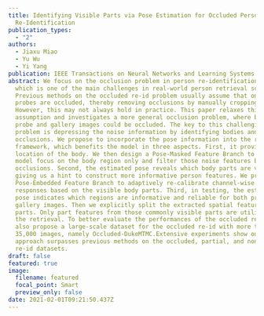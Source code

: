 ```yaml
---
title: Identifying Visible Parts via Pose Estimation for Occluded Person
  Re-Identification
publication_types:
  - "2"
authors:
  - Jiaxu Miao
  - Yu Wu
  - Yi Yang
publication: IEEE Transactions on Neural Networks and Learning Systems (TNNLS)
abstract: We focus on the occlusion problem in person re-identification (re-id),
  which is one of the main challenges in real-world person retrieval scenarios.
  Previous methods on the occluded re-id problem usually assume that only the
  probes are occluded, thereby removing occlusions by manually cropping.
  However, this may not always hold in practice. This paper relaxes this
  assumption and investigates a more general occlusion problem, where both the
  probe and gallery images could be occluded. The key to this challenging
  problem is depressing the noise information by identifying bodies and
  occlusions. We propose to incorporate the pose information into the re-id
  framework, which benefits the model in three aspects. First, it provides the
  location of the body. We then design a Pose-Masked Feature Branch to make our
  model focus on the body region only and filter those noise features brought by
  occlusions. Second, the estimated pose reveals which body parts are visible,
  giving us a hint to construct more informative person features. We propose a
  Pose-Embedded Feature Branch to adaptively re-calibrate channel-wise feature
  responses based on the visible body parts. Third, in testing, the estimated
  pose indicates which regions are informative and reliable for both probe and
  gallery images. Then we explicitly split the extracted spatial feature into
  parts. Only part features from those commonly visible parts are utilized in
  the retrieval. To better evaluate the performances of the occluded re-id, we
  also propose a large-scale dataset for the occluded re-id with more than
  35,000 images, namely Occluded-DukeMTMC.Extensive experiments show our
  approach surpasses previous methods on the occluded, partial, and non-occluded
  re-id datasets.
draft: false
featured: true
image:
  filename: featured
  focal_point: Smart
  preview_only: false
date: 2021-02-01T09:21:50.437Z
---
```

